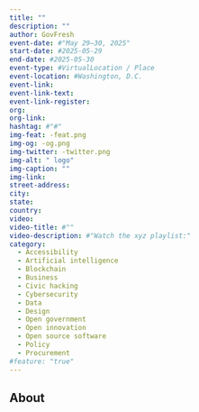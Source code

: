 ```yaml
---
title: ""
description: ""
author: GovFresh
event-date: #"May 29–30, 2025"
start-date: #2025-05-29
end-date: #2025-05-30
event-type: #VirtualLocation / Place
event-location: #Washington, D.C.
event-link: 
event-link-text: 
event-link-register: 
org: 
org-link: 
hashtag: #"#"
img-feat: -feat.png
img-og: -og.png
img-twitter: -twitter.png
img-alt: " logo"
img-caption: ""
img-link: 
street-address: 
city: 
state: 
country: 
video: 
video-title: #""
video-description: #"Watch the xyz playlist:"
category:
  - Accessibility
  - Artificial intelligence
  - Blockchain
  - Business
  - Civic hacking
  - Cybersecurity
  - Data
  - Design
  - Open government
  - Open innovation
  - Open source software
  - Policy
  - Procurement
#feature: "true"
---
```


## About
